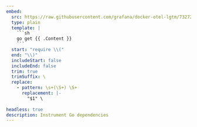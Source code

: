 ```yaml
---
embed:
  src: https://raw.githubusercontent.com/grafana/docker-otel-lgtm/73272e8995e9c5460d543d0b909317d5877c3855/examples/go/go.mod
  type: plain
  template: |
    ```sh
    go get {{ .Content }}
    ```
  start: "require \\("
  end: "\\)"
  includeStart: false
  includeEnd: false
  trim: true
  trimSuffix: \
  replace:
    - pattern: \s+(\S+) \S+
      replacement: |-
        "$1" \
          
headless: true
description: Instrument Go dependencies
---
```


